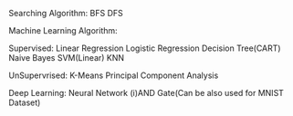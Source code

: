 Searching Algorithm:
BFS
DFS

Machine Learning Algorithm:

Supervised:
Linear Regression
Logistic Regression
Decision Tree(CART)
Naive Bayes
SVM(Linear)
KNN

UnSupervrised:
K-Means
Principal Component Analysis

Deep Learning:
Neural Network
(i)AND Gate(Can be also used for MNIST Dataset)


